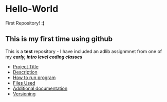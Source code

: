# Hello-World
First Repository! **:)**
## This is my first time using github
This is a **test** repository - I have included an adlib assignmnet from one of my ***early, intro level coding classes***

- [Project Title](#Project-title) 
- [Description](#Description)
- [How to run program](#How-to-run-program)
- [Files Used](#Files-Used)
- [Additional documentation](#Additional-documentation)
- [Versioning](#Versioning)

